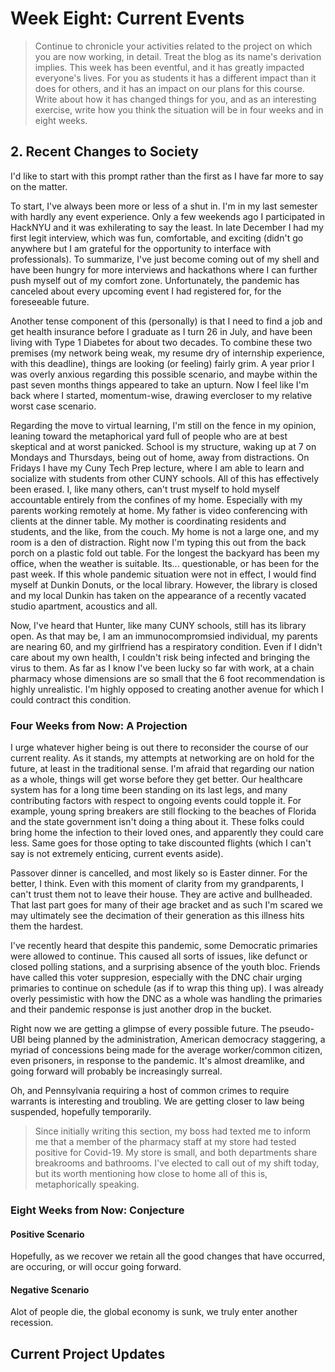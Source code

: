 # Week Eight: Current Events

>Continue to chronicle your activities related to the project on which you are now working, in detail. Treat the blog as its name's derivation implies.
>This week has been eventful, and it has greatly impacted everyone's lives. For you as students it has a different impact than it does for others, and it has an impact on our plans for this course. Write about how it has changed things for you, and as an interesting exercise, write how you think the situation will be in four weeks and in eight weeks.

## 2. Recent Changes to Society
I'd like to start with this prompt rather than the first as I have far more to say on the matter. 

To start, I've always been more or less of a shut in. I'm in my last semester with hardly any event experience. Only a few weekends ago I participated in HackNYU and it was exhilerating to say the least. In late December I had my first legit interview, which was fun, comfortable, and exciting (didn't go anywhere but I am grateful for the opportunity to interface with professionals). To summarize, I've just become coming out of my shell and have been hungry for more interviews and hackathons where I can further push myself out of my comfort zone. Unfortunately, the pandemic has canceled about every upcoming event I had registered for, for the foreseeable future.

Another tense component of this (personally) is that I need to find a job and get health insurance before I graduate as I turn 26 in July, and have been living with Type 1 Diabetes for about two decades. To combine these two premises (my network being weak, my resume dry of internship experience, with this deadline), things are looking (or feeling) fairly grim. A year prior I was overly anxious regarding this possible scenario, and maybe within the past seven months things appeared to take an upturn. Now I feel like I'm back where I started, momentum-wise, drawing evercloser to my relative worst case scenario.

Regarding the move to virtual learning, I'm still on the fence in my opinion, leaning toward the metaphorical yard full of people who are at best skeptical and at worst panicked. School is my structure, waking up at 7 on Mondays and Thursdays, being out of home, away from distractions. On Fridays I have my Cuny Tech Prep lecture, where I am able to learn and socialize with students from other CUNY schools. All of this has effectively been erased. I, like many others, can't trust myself to hold myself accountable entirely from the confines of my home. Especially with my parents working remotely at home. My father is video conferencing with clients at the dinner table. My mother is coordinating residents and students, and the like, from the couch. My home is not a large one, and my room is a den of distraction. Right now I'm typing this out from the back porch on a plastic fold out table. For the longest the backyard has been my office, when the weather is suitable. Its... questionable, or has been for the past week. If this whole pandemic situation were not in effect, I would find myself at Dunkin Donuts, or the local library. However, the library is closed and my local Dunkin has taken on the appearance of a recently vacated studio apartment, acoustics and all. 

Now, I've heard that Hunter, like many CUNY schools, still has its library open. As that may be, I am an immunocompromsied individual, my parents are nearing 60, and my girlfriend has a respiratory condition. Even if I didn't care about my own health, I couldn't risk being infected and bringing the virus to them. As far as I know I've been lucky so far with work, at a chain pharmacy whose dimensions are so small that the 6 foot recommendation is highly unrealistic. I'm highly opposed to creating another avenue for which I could contract this condition.


### Four Weeks from Now: A Projection
I urge whatever higher being is out there to reconsider the course of our current reality. As it stands, my attempts at networking are on hold for the future, at least in the traditional sense. I'm afraid that regarding our nation as a whole, things will get worse before they get better. Our healthcare system has for a long time been standing on its last legs, and many contributing factors with respect to ongoing events could topple it. For example, young spring breakers are still flocking to the beaches of Florida and the state government isn't doing a thing about it. These folks could bring home the infection to their loved ones, and apparently they could care less. Same goes for those opting to take discounted flights (which I can't say is not extremely enticing, current events aside). 

Passover dinner is cancelled, and most likely so is Easter dinner. For the better, I think. Even with this moment of clarity from my grandparents, I can't trust them not to leave their house. They are active and bullheaded. That last part goes for many of their age bracket and as such I'm scared we may ultimately see the decimation of their generation as this illness hits them the hardest. 

I've recently heard that despite this pandemic, some Democratic primaries were allowed to continue. This caused all sorts of issues, like defunct or closed polling stations, and a surprising absence of the youth bloc. Friends have called this voter suppresion, especially with the DNC chair urging primaries to continue on schedule (as if to wrap this thing up). I was already overly pessimistic with how the DNC as a whole was handling the primaries and their pandemic response is just another drop in the bucket. 

Right now we are getting a glimpse of every possible future. The pseudo-UBI being planned by the administration, American democracy staggering, a myriad of concessions being made for the average worker/common citizen, even prisoners, in response to the pandemic. It's almost dreamlike, and going forward will probably be increasingly surreal. 

Oh, and Pennsylvania requiring a host of common crimes to require warrants is interesting and troubling. We are getting closer to law being suspended, hopefully temporarily. 

> Since initially writing this section, my boss had texted me to inform me that a member of the pharmacy staff 
> at my store had tested positive for Covid-19. My store is small, and both departments share breakrooms and bathrooms. 
> I've elected to call out of my shift today, but its worth mentioning how close to home all of this is, metaphorically
> speaking.

### Eight Weeks from Now: Conjecture
#### Positive Scenario
Hopefully, as we recover we retain all the good changes that have occurred, are occuring, or will occur going forward. 

#### Negative Scenario
Alot of people die, the global economy is sunk, we truly enter another recession. 
## Current Project Updates
